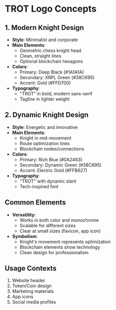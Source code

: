 # TROT Logo Concepts

## 1. Modern Knight Design
- **Style**: Minimalist and corporate
- **Main Elements**:
  - Geometric chess knight head
  - Clean, straight lines
  - Optional blockchain hexagons
- **Colors**:
  - Primary: Deep Black (#1A1A1A)
  - Secondary: XRPL Green (#38C695)
  - Accent: Gold (#FFD700)
- **Typography**:
  - "TROT" in bold, modern sans-serif
  - Tagline in lighter weight

## 2. Dynamic Knight Design
- **Style**: Energetic and innovative
- **Main Elements**:
  - Knight in mid-movement
  - Route optimization lines
  - Blockchain nodes/connections
- **Colors**:
  - Primary: Rich Blue (#0A2463)
  - Secondary: Dynamic Green (#38C695)
  - Accent: Electric Gold (#FFB627)
- **Typography**:
  - "TROT" with dynamic slant
  - Tech-inspired font

## Common Elements
- **Versatility**:
  - Works in both color and monochrome
  - Scalable for different sizes
  - Clear at small sizes (favicon, app icon)
- **Symbolism**:
  - Knight's movement represents optimization
  - Blockchain elements show technology
  - Clean design for professionalism

## Usage Contexts
1. Website header
2. Token/Coin design
3. Marketing materials
4. App icons
5. Social media profiles

